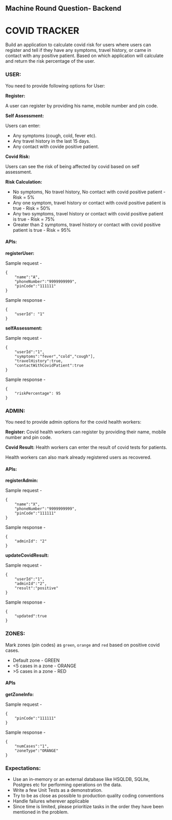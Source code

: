 ## Machine Round Question- Backend

  

# COVID TRACKER

Build an application to calculate covid risk for users where users can register and tell if they have any symptoms, travel history, or came in contact with any positive patient. Based on which application will calculate and return the risk percentage of the user.

  

### USER:

You need to provide following options for User:

**Register:**

 A user can register by providing his name, mobile number and pin code.

**Self Assessment:**

Users can enter:

 - Any symptoms (cough, cold, fever etc).
 - Any travel history in the last 15 days.
 - Any contact with covide positive patient.

  

**Covid Risk:**

Users can see the risk of being affected by covid based on self assessment.

**Risk Calculation:**

  - No symptoms, No travel history, No contact with covid positive patient - Risk = 5%
-  Any one symptom, travel history or contact with covid positive patient is true - Risk = 50%
- Any two symptoms, travel history or contact with covid positive patient is true - Risk = 75%
- Greater than 2 symptoms, travel history or contact with covid positive patient is true - Risk = 95%

  
  

#### APIs:

  

**registerUser:**

Sample request -

    {
	    "name":"A",
	    "phoneNumber":"9999999999",
	    "pinCode":"111111"
    } 

  

Sample response - 

    {
	    "userId": "1"
	}

**selfAssessment:**

Sample request - 

    {
	    "userId":"1",
		"symptoms":"fever","cold","cough"],
		"travelHistory":true,
		"contactWithCovidPatient":true
	}

Sample response - 

    {
	    "riskPercentage": 95
	}

  

### ADMIN:

You need to provide admin options for the covid health workers:

**Register:**
Covid health workers can register by providing their name, mobile number and pin code.

**Covid Result:** 
Health workers can enter the result of covid tests for patients.

Health workers can also mark already registered users as recovered.

#### APIs:

**registerAdmin:**

Sample request - 

    {
	    "name":"X",
	    "phoneNumber":"9999999999",
	    "pinCode":"111111"
	}

Sample response - 

    {
	    "adminId": "2"
	}

**updateCovidResult:**

Sample request - 

    {
    	"userId":"1",
    	"adminId":"2",
    	"result":"positive"
    }

Sample response - 

    {
	    "updated":true
    }

  

### ZONES:

Mark zones (pin codes) as ``green``, ``orange`` and ``red`` based on positive covid cases.

 - Default zone - GREEN
 -  <5 cases in a zone - ORANGE
 - \>5 cases in a zone - RED

#### APIs

**getZoneInfo:**

Sample request - 

    {
	    "pinCode":"111111"
	}

Sample response - 

    {
	    "numCases":"1",
	    "zoneType":"ORANGE"
	}


### Expectations:

- Use an in-memory or an external database like HSQLDB, SQLite, Postgres etc for performing operations on the data.
- Write a few Unit Tests as a demonstration.
- Try to be as close as possible to production quality coding conventions
- Handle failures wherever applicable
- Since time is limited, please prioritize tasks in the order they have been mentioned in the problem.
